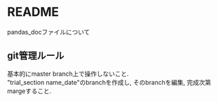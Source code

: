 # README
pandas_docファイルについて

## git管理ルール
基本的にmaster branch上で操作しないこと.  
"trial_section name_date"のbranchを作成し, そのbranchを編集, 完成次第margeすること.